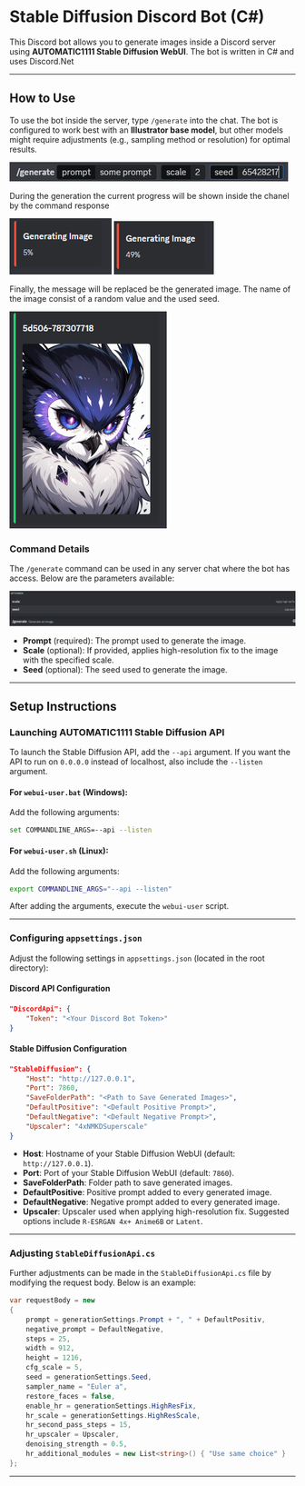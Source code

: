 # Stable Diffusion Discord Bot (C#)

This Discord bot allows you to generate images inside a Discord server using **AUTOMATIC1111 Stable Diffusion WebUI**.
The bot is written in C# and uses Discord.Net

---

## How to Use
To use the bot inside the server, type `/generate` into the chat. The bot is configured to work best with an **Illustrator base model**, but other models might require adjustments (e.g., sampling method or resolution) for optimal results.

![plot](./images/command_prompt.png)

During the generation the current progress will be shown inside the chanel by the command response

![plot](./images/generation_progress_1.png)
![plot](./images/generation_progress_2.png)

Finally, the message will be replaced be the generated image. The name of the image consist of a random value and the used seed.

![plot](./images/generated_image_discord.png)

### Command Details

The `/generate` command can be used in any server chat where the bot has access. Below are the parameters available:

![plot](./images/command_options.png)

- **Prompt** (required): The prompt used to generate the image.
- **Scale** (optional): If provided, applies high-resolution fix to the image with the specified scale.
- **Seed** (optional): The seed used to generate the image.

  
---

## Setup Instructions

### Launching AUTOMATIC1111 Stable Diffusion API
To launch the Stable Diffusion API, add the `--api` argument. If you want the API to run on `0.0.0.0` instead of localhost, also include the `--listen` argument.

#### For `webui-user.bat` (Windows):
Add the following arguments:
```bash
set COMMANDLINE_ARGS=--api --listen
```

#### For `webui-user.sh` (Linux):
Add the following arguments:
```bash
export COMMANDLINE_ARGS="--api --listen"
```
After adding the arguments, execute the `webui-user` script.

---

### Configuring `appsettings.json`
Adjust the following settings in `appsettings.json` (located in the root directory):

#### Discord API Configuration
```json
"DiscordApi": {
    "Token": "<Your Discord Bot Token>"
}
```

#### Stable Diffusion Configuration
```json
"StableDiffusion": {
    "Host": "http://127.0.0.1",
    "Port": 7860,
    "SaveFolderPath": "<Path to Save Generated Images>",
    "DefaultPositive": "<Default Positive Prompt>",
    "DefaultNegative": "<Default Negative Prompt>",
    "Upscaler": "4xNMKDSuperscale"
}
```
- **Host**: Hostname of your Stable Diffusion WebUI (default: `http://127.0.0.1`).
- **Port**: Port of your Stable Diffusion WebUI (default: `7860`).
- **SaveFolderPath**: Folder path to save generated images.
- **DefaultPositive**: Positive prompt added to every generated image.
- **DefaultNegative**: Negative prompt added to every generated image.
- **Upscaler**: Upscaler used when applying high-resolution fix. Suggested options include `R-ESRGAN 4x+ Anime6B` or `Latent`.

---

### Adjusting `StableDiffusionApi.cs`
Further adjustments can be made in the `StableDiffusionApi.cs` file by modifying the request body. Below is an example:

```csharp
var requestBody = new
{
    prompt = generationSettings.Prompt + ", " + DefaultPositiv,
    negative_prompt = DefaultNegative,
    steps = 25,
    width = 912,
    height = 1216,
    cfg_scale = 5,
    seed = generationSettings.Seed,
    sampler_name = "Euler a",
    restore_faces = false,
    enable_hr = generationSettings.HighResFix,
    hr_scale = generationSettings.HighResScale,
    hr_second_pass_steps = 15,
    hr_upscaler = Upscaler,
    denoising_strength = 0.5,
    hr_additional_modules = new List<string>() { "Use same choice" }
};
```

---



